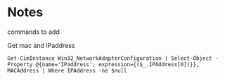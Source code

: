# Notes  

commands to add  

Get mac and IPaddress

```pwsh
Get-CimInstance Win32_NetworkAdapterConfiguration | Select-Object -Property @{name='IPaddress'; expression={($_.IPAddress[0])}}, MACAddress | Where IPAddress -ne $null
```  
